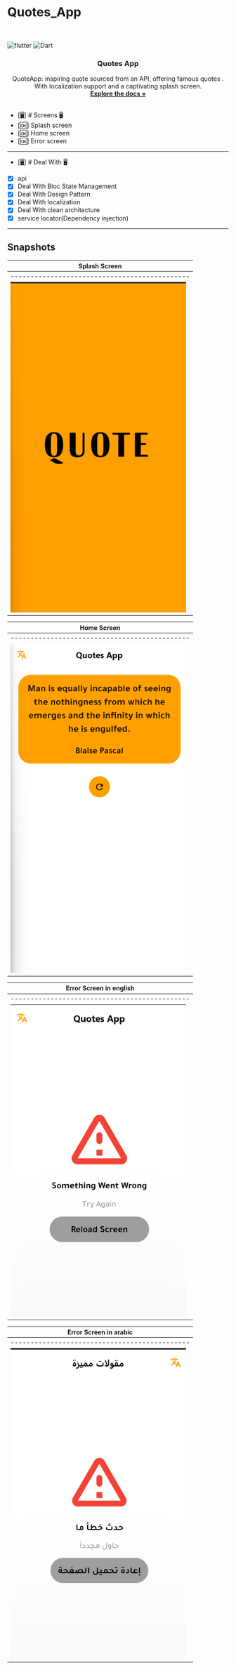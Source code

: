   # Quotes_App


<br />

![flutter](https://img.shields.io/badge/Flutter-Framework-green?logo=flutter)
![Dart](https://img.shields.io/badge/Dart-Language-blue?logo=dart)


<h3 align="center">Quotes App</h3>

  <p align="center">
    QuoteApp: inspiring quote sourced from an API, offering famous quotes . With localization support and a captivating splash screen.
    <br />
    <a href="https://github.com/shehab-nabil/Movies_App"><strong>Explore the docs »</strong></a>
    <br />
    <br />
  </p>
</div>


- [🖥] # Screens 🖥
- [🆗] Splash screen
- [🆗] Home screen
- [🆗] Error screen

--------------------------------
- [🖥] # Deal With 🖥
- [x] api 
- [x] Deal With Bloc State Management
- [x] Deal With Design Pattern
- [x] Deal With localization 
- [x] Deal With clean architecture 
- [x] service locator(Dependency injection)
------------------------------



## Snapshots


| Splash Screen| 
|---------------------------------------------|
|---------------------------------------------|
|<img src="assets\images\splash_screen.png" width="400">


| Home Screen| 
|---------------------------------------------|
|---------------------------------------------|
|<img src="assets\images\home.png" width="400">



| Error Screen in english| 
|---------------------------------------------|
|---------------------------------------------|
|<img src="assets\images\error_screen_en.png" width="400">

| Error Screen in arabic| 
|---------------------------------------------|
|---------------------------------------------|
| <img src="assets\images\error_screen_ar.png" width="400"> 





